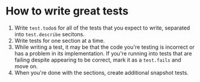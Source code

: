 # How to write great tests

1. Write `test.todo`s for all of the tests that you expect to write, separated into `test.describe` secitons.
2. Write tests for one section at a time.
3. While writing a test, it may be that the code you're testing is incorrect or has a problem in its implementation. If you're running into tests that are failing despite appearing to be correct, mark it as a `test.fails` and move on.
4. When you're done with the sections, create additional snapshot tests.
